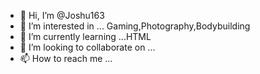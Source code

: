 - 👋 Hi, I’m @Joshu163
- 👀 I’m interested in ... Gaming,Photography,Bodybuilding
- 🌱 I’m currently learning ...HTML
- 💞️ I’m looking to collaborate on ...
- 📫 How to reach me ...

<!---
Joshu163/Joshu163 is a ✨ special ✨ repository because its `README.md` (this file) appears on your GitHub profile.
You can click the Preview link to take a look at your changes.
--->
